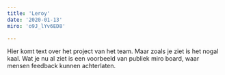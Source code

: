 ```yaml
---
title: 'Leroy'
date: '2020-01-13'
miro: 'o9J_lYv6ED8'

---
```


Hier komt text over het project van het team. Maar zoals je ziet is het nogal kaal. Wat je nu al ziet is een voorbeeld van publiek miro board, waar mensen feedback kunnen achterlaten.

